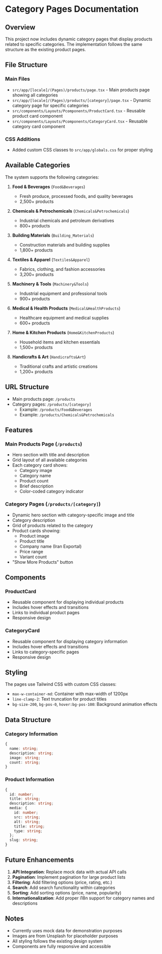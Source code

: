 # Category Pages Documentation

## Overview
This project now includes dynamic category pages that display products related to specific categories. The implementation follows the same structure as the existing product pages.

## File Structure

### Main Files
- `src/app/[locale]/(Pages)/products/page.tsx` - Main products page showing all categories
- `src/app/[locale]/(Pages)/products/[category]/page.tsx` - Dynamic category page for specific categories
- `src/components/Layouts/Pcomponents/ProductCard.tsx` - Reusable product card component
- `src/components/Layouts/Pcomponents/CategoryCard.tsx` - Reusable category card component

### CSS Additions
- Added custom CSS classes to `src/app/globals.css` for proper styling

## Available Categories

The system supports the following categories:

1. **Food & Beverages** (`Food&Beverages`)
   - Fresh produce, processed foods, and quality beverages
   - 2,500+ products

2. **Chemicals & Petrochemicals** (`Chemicals&Petrochemicals`)
   - Industrial chemicals and petroleum derivatives
   - 800+ products

3. **Building Materials** (`Building_Materials`)
   - Construction materials and building supplies
   - 1,800+ products

4. **Textiles & Apparel** (`Textiles&Apparel`)
   - Fabrics, clothing, and fashion accessories
   - 3,200+ products

5. **Machinery & Tools** (`Machinery&Tools`)
   - Industrial equipment and professional tools
   - 900+ products

6. **Medical & Health Products** (`Medical&HealthProducts`)
   - Healthcare equipment and medical supplies
   - 600+ products

7. **Home & Kitchen Products** (`Home&KitchenProducts`)
   - Household items and kitchen essentials
   - 1,500+ products

8. **Handicrafts & Art** (`Handicrafts&Art`)
   - Traditional crafts and artistic creations
   - 1,200+ products

## URL Structure

- Main products page: `/products`
- Category pages: `/products/[category]`
  - Example: `/products/Food&Beverages`
  - Example: `/products/Chemicals&Petrochemicals`

## Features

### Main Products Page (`/products`)
- Hero section with title and description
- Grid layout of all available categories
- Each category card shows:
  - Category image
  - Category name
  - Product count
  - Brief description
  - Color-coded category indicator

### Category Pages (`/products/[category]`)
- Dynamic hero section with category-specific image and title
- Category description
- Grid of products related to the category
- Product cards showing:
  - Product image
  - Product title
  - Company name (Iran Exportal)
  - Price range
  - Variant count
- "Show More Products" button

## Components

### ProductCard
- Reusable component for displaying individual products
- Includes hover effects and transitions
- Links to individual product pages
- Responsive design

### CategoryCard
- Reusable component for displaying category information
- Includes hover effects and transitions
- Links to category-specific pages
- Responsive design

## Styling

The pages use Tailwind CSS with custom CSS classes:
- `max-w-container-md`: Container with max-width of 1200px
- `line-clamp-2`: Text truncation for product titles
- `bg-size-200`, `bg-pos-0`, `hover:bg-pos-100`: Background animation effects

## Data Structure

### Category Information
```typescript
{
  name: string;
  description: string;
  image: string;
  count: string;
}
```

### Product Information
```typescript
{
  id: number;
  title: string;
  description: string;
  media: {
    id: number;
    src: string;
    alt: string;
    title: string;
    type: string;
  };
  slug: string;
}
```

## Future Enhancements

1. **API Integration**: Replace mock data with actual API calls
2. **Pagination**: Implement pagination for large product lists
3. **Filtering**: Add filtering options (price, rating, etc.)
4. **Search**: Add search functionality within categories
5. **Sorting**: Add sorting options (price, name, popularity)
6. **Internationalization**: Add proper i18n support for category names and descriptions

## Notes

- Currently uses mock data for demonstration purposes
- Images are from Unsplash for placeholder purposes
- All styling follows the existing design system
- Components are fully responsive and accessible
